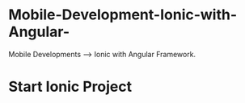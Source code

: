 # Mobile-Development-Ionic-with-Angular-

Mobile Developments --> Ionic with Angular Framework.

# Start Ionic Project
